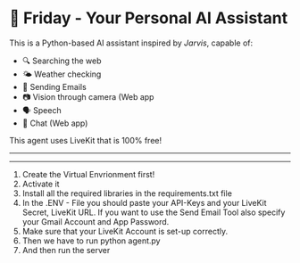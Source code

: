 # 🧠 Friday - Your Personal AI Assistant

This is a Python-based AI assistant inspired by *Jarvis*, capable of:

- 🔍 Searching the web  
- 🌤️ Weather checking
- 📨 Sending Emails 
- 📷 Vision through camera (Web app
- 🗣️ Speech
- 📝 Chat (Web app) 

This agent uses LiveKit that is 100% free!

---


---
1. Create the Virtual Envrionment first!
2. Activate it
3. Install all the required libraries in the requirements.txt file
4. In the .ENV - File you should paste your API-Keys and your LiveKit Secret, LiveKit URL.
   If you want to use the Send Email Tool also specify your Gmail Account and App Password. 
5. Make sure that your LiveKit Account is set-up correctly.
6. Then we have to run python agent.py
7. And then run the server
   

